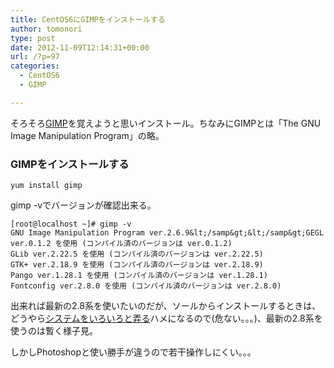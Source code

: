 ```yaml
---
title: CentOS6にGIMPをインストールする
author: tomonori
type: post
date: 2012-11-09T12:14:31+00:00
url: /?p=97
categories:
  - CentOS6
  - GIMP

---
```

そろそろ[GIMP][1]を覚えようと思いインストール。ちなみにGIMPとは「The GNU Image Manipulation Program」の略。

### GIMPをインストールする

```:bash
yum install gimp
```

gimp -vでバージョンが確認出来る。

```:bash
[root@localhost ~]# gimp -v
GNU Image Manipulation Program ver.2.6.9&lt;/samp&gt;&lt;/samp&gt;GEGL ver.0.1.2 を使用 (コンパイル済のバージョンは ver.0.1.2)
GLib ver.2.22.5 を使用 (コンパイル済のバージョンは ver.2.22.5)
GTK+ ver.2.18.9 を使用 (コンパイル済のバージョンは ver.2.18.9)
Pango ver.1.28.1 を使用 (コンパイル済のバージョンは ver.1.28.1)
Fontconfig ver.2.8.0 を使用 (コンパイル済のバージョンは ver.2.8.0)
```

出来れば最新の2.8系を使いたいのだが、ソールからインストールするときは、どうやら[システムをいろいろと弄る][2]ハメになるので(危ない。。。)、最新の2.8系を使うのは暫く様子見。

しかしPhotoshopと使い勝手が違うので若干操作しにくい。。。

 [1]: http://www.gimp.org/
 [2]: http://www.spinics.net/lists/gimp/msg26063.html